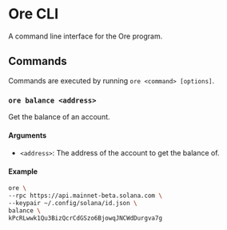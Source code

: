 # Ore CLI

A command line interface for the Ore program.

## Commands

Commands are executed by running `ore <command> [options]`.

### `ore balance <address>`

Get the balance of an account.

#### Arguments

- `<address>`: The address of the account to get the balance of.

#### Example

```bash
ore \
--rpc https://api.mainnet-beta.solana.com \
--keypair ~/.config/solana/id.json \
balance \
kPcRLwwk1Qu3BizQcrCdGSzo6BjowqJNCWdDurgva7g
```